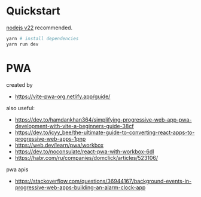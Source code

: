 
# Quickstart

[nodejs v22](https://nodejs.org/en) recommended.
```bash
yarn # install dependencies
yarn run dev
```

# PWA

created by
- https://vite-pwa-org.netlify.app/guide/

also useful:
- https://dev.to/hamdankhan364/simplifying-progressive-web-app-pwa-development-with-vite-a-beginners-guide-38cf
- https://dev.to/icyy_bee/the-ultimate-guide-to-converting-react-apps-to-progressive-web-apps-1pnp
- https://web.dev/learn/pwa/workbox
- https://dev.to/noconsulate/react-pwa-with-workbox-6dl
- https://habr.com/ru/companies/domclick/articles/523106/

pwa apis
- https://stackoverflow.com/questions/36944167/background-events-in-progressive-web-apps-building-an-alarm-clock-app
